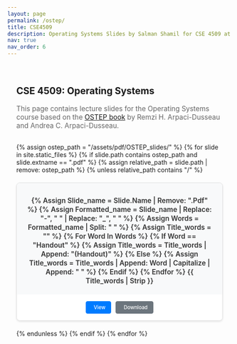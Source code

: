 ```yaml
---
layout: page
permalink: /ostep/
title: CSE4509
description: Operating Systems Slides by Salman Shamil for CSE 4509 at UIU.
nav: true
nav_order: 6
---
```


<div class="ostep-container">
  <h2>CSE 4509: Operating Systems</h2>
  <p class="description">
    This page contains lecture slides for the Operating Systems course based on the 
    <a href="https://pages.cs.wisc.edu/~remzi/OSTEP/" target="_blank">OSTEP book</a> by Remzi H. Arpaci-Dusseau and Andrea C. Arpaci-Dusseau.
  </p>

  <div class="slides-grid">
    {% assign ostep_path = "/assets/pdf/OSTEP_slides/" %}
    {% for slide in site.static_files %}
      {% if slide.path contains ostep_path and slide.extname == ".pdf" %}
        {% assign relative_path = slide.path | remove: ostep_path %}
        {% unless relative_path contains "/" %}
        <div class="slide-card">
          <div class="slide-preview">
            <a href="{{ slide.path | relative_url }}" target="_blank" class="slide-link">
              <div class="pdf-icon">
                <i class="fas fa-file-pdf"></i>
              </div>
              <div class="slide-title">
                {% assign slide_name = slide.name | remove: ".pdf" %}
                {% assign formatted_name = slide_name | replace: "-", " " | replace: "_", " " %}
                {% assign words = formatted_name | split: " " %}
                {% assign title_words = "" %}
                {% for word in words %}
                  {% if word == "handout" %}
                    {% assign title_words = title_words | append: "(Handout)" %}
                  {% else %}
                    {% assign title_words = title_words | append: word | capitalize | append: " " %}
                  {% endif %}
                {% endfor %}
                {{ title_words | strip }}
              </div>
            </a>
          </div>
          <div class="slide-actions">
            <a href="{{ slide.path | relative_url }}" target="_blank" class="btn btn-primary btn-sm">
              <i class="fas fa-eye"></i> View
            </a>
            <a href="{{ slide.path | relative_url }}" download class="btn btn-secondary btn-sm">
              <i class="fas fa-download"></i> Download
            </a>
          </div>
        </div>
        {% endunless %}
      {% endif %}
    {% endfor %}
  </div>
</div>

<style>
/* Hide navigation bar on this page */
#navbar {
  display: none !important;
}

/* Adjust body padding since navbar is hidden */
body {
  padding-top: 0 !important;
}

/* Adjust container margin */
.container.mt-5 {
  margin-top: 2rem !important;
}

.ostep-container {
  max-width: 1000px;
  margin: 0 auto;
  padding: 20px;
}

.description {
  font-size: 1.1em;
  margin-bottom: 30px;
  color: #666;
}

.slides-grid {
  display: grid;
  grid-template-columns: repeat(auto-fill, minmax(280px, 1fr));
  gap: 20px;
  margin-top: 30px;
}

.slide-card {
  background: #fff;
  border: 1px solid #e0e0e0;
  border-radius: 8px;
  overflow: hidden;
  box-shadow: 0 2px 4px rgba(0,0,0,0.1);
  transition: transform 0.2s, box-shadow 0.2s;
}

.slide-card:hover {
  transform: translateY(-2px);
  box-shadow: 0 4px 8px rgba(0,0,0,0.15);
}

.slide-preview {
  padding: 20px;
  text-align: center;
  background: #f8f9fa;
  min-height: 120px;
  display: flex;
  flex-direction: column;
  justify-content: center;
}

.slide-link {
  text-decoration: none;
  color: inherit;
}

.pdf-icon {
  font-size: 3em;
  color: #dc3545;
  margin-bottom: 10px;
}

.slide-title {
  font-weight: 600;
  font-size: 1.1em;
  color: #333;
  line-height: 1.3;
  text-transform: capitalize;
}

.slide-actions {
  padding: 15px;
  background: #fff;
  display: flex;
  gap: 10px;
  justify-content: center;
}

.btn {
  display: inline-flex;
  align-items: center;
  gap: 5px;
  padding: 8px 16px;
  border-radius: 4px;
  text-decoration: none;
  font-size: 0.9em;
  font-weight: 500;
  transition: background-color 0.2s;
}

.btn-primary {
  background-color: #007bff;
  color: white;
  border: 1px solid #007bff;
}

.btn-primary:hover {
  background-color: #0056b3;
  border-color: #0056b3;
  color: white;
  text-decoration: none;
}

.btn-secondary {
  background-color: #6c757d;
  color: white;
  border: 1px solid #6c757d;
}

.btn-secondary:hover {
  background-color: #545b62;
  border-color: #545b62;
  color: white;
  text-decoration: none;
}

.btn-sm {
  padding: 6px 12px;
  font-size: 0.8em;
}

/* Dark mode support */
[data-theme="dark"] .slide-card {
  background: #2d2d2d;
  border-color: #444;
}

[data-theme="dark"] .slide-preview {
  background: #333;
}

[data-theme="dark"] .slide-title {
  color: #fff;
}

[data-theme="dark"] .description {
  color: #ccc;
}

[data-theme="dark"] .slide-actions {
  background: #2d2d2d;
}

/* Responsive design */
@media (max-width: 768px) {
  .slides-grid {
    grid-template-columns: 1fr;
  }
  
  .slide-actions {
    flex-direction: column;
  }
  
  .btn {
    width: 100%;
    justify-content: center;
  }
}
</style>

